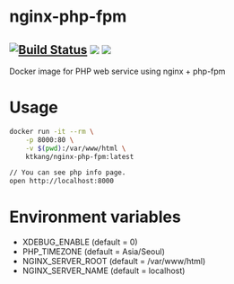 # nginx-php-fpm
[![Build Status](https://travis-ci.com/imkitae/docker-nginx-php-fpm.svg?branch=master)](https://travis-ci.com/imkitae/docker-nginx-php-fpm)
[![](https://images.microbadger.com/badges/version/ktkang/nginx-php-fpm.svg)](http://microbadger.com/images/ktkang/nginx-php-fpm)
[![](https://images.microbadger.com/badges/image/ktkang/nginx-php-fpm.svg)](http://microbadger.com/images/ktkang/nginx-php-fpm)
---
Docker image for PHP web service using nginx + php-fpm


# Usage
```bash
docker run -it --rm \
    -p 8000:80 \
    -v $(pwd):/var/www/html \
    ktkang/nginx-php-fpm:latest

// You can see php info page.
open http://localhost:8000
```

# Environment variables
- XDEBUG_ENABLE (default = 0)
- PHP_TIMEZONE (default = Asia/Seoul)
- NGINX_SERVER_ROOT (default = /var/www/html)
- NGINX_SERVER_NAME (default = localhost)
